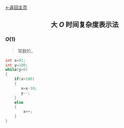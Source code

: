 [←返回主页](https://blog.jnw031.ga)

## <center>大 $O$ 时间复杂度表示法</center>

### $O(1)$

> 常数阶。

```cpp
int x=91;
int y=100;
while(y>0)
{
    if(x>100)
    {
       x=x-10;
       y--;
    }
    else
    {
        x++;
    }
}
```